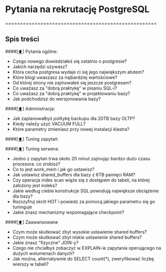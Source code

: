 # Pytania na rekrutację PostgreSQL
====================================================
## <a name='toc'>Spis treści</a>

####[[⬆]](#toc) <a name='general'>Pytania ogólne:</a>
* Czego nowego dowiedziałeś się ostatnio o postgresie?
* Jakich narzędzi używasz?
* Która cecha postgresa wydaje ci się jego największym atutem?
* Które blogi uwaszasz za najbardziej wartościowe?
* Od której strony nie zajmowałeś się jeszcze postgresem?
* Co uważasz za "dobrą praktykę" w pisaniu SQL-i?
* Co uważasz za "dobrą praktykę" w projektowaniu bazy?
* Jak podchodzisz do wersjonowania bazy?

####[[⬆]](#toc) <a name='administracja'>Administracja:</a>
* Jak zaplanowałbyś politykę backupu dla 20TB bazy OLTP?
* Kiedy należy użyć VACUUM FULL?
* Które parametry zmieniasz przy nowej instalacji klastra?

####[[⬆]](#toc) <a name='administracja'>Tuning zapytań:</a>


####[[⬆]](#toc) <a name='tuning'>Tuning serwera:</a>
* Jedno z zapytań trwa około 20 minut zajmując bardzo dużo czasu procesora. co zrobisz?
* Co to jest work_mem i jak go ustawisz?
* Jak ustawisz shared_buffers dla bazy z 6TB pamięci RAM?
* Czy operacja index scan wiąże się z dostępem do tabeli, na której założony jest indeks?
* Jakie według ciebie konstrukcje SQL powodują największe obciążenie dla bazy?
* Rozszyfruj skrót HOT i powiedz za pomocą jakiego parametru się go tuninguje
* Jakie znasz mechanizmy wspomagające checkpoint?



####[[⬆]](#toc) <a name='tuning'>Zaawansowane</a>
* Czym może skutkować zbyt wysokie ustawienie shared buffers?
* Czym może skutkować zbyt niskie ustawienie shared buffers?
* Jakie znasz "fizyczne" JOIN-y?
* Czego nie chciałbyś zobaczyć w EXPLAIN-ie zapytania operującego na dużych wolumenach danych?
* Jak można, alternatywnie do SELECT count(*), zweryfikować liczbę wierszy w tabeli? 